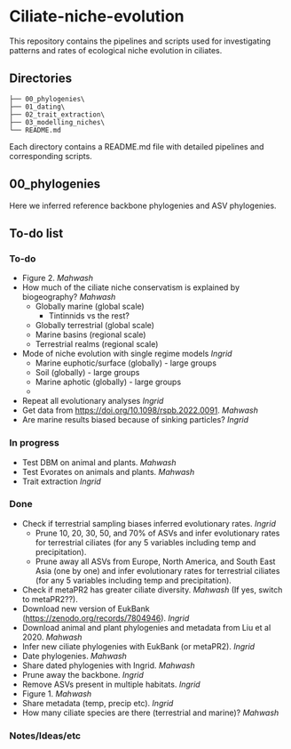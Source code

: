 # Ciliate-niche-evolution

This repository contains the pipelines and scripts used for investigating patterns and rates of ecological niche evolution in ciliates. 

## Directories

```
├── 00_phylogenies\
├── 01_dating\
├── 02_trait_extraction\
├── 03_modelling_niches\
└── README.md
```

Each directory contains a README.md file with detailed pipelines and corresponding scripts. 

## 00_phylogenies
Here we inferred reference backbone phylogenies and ASV phylogenies. 

## To-do list

### To-do

- Figure 2. *Mahwash*
- How much of the ciliate niche conservatism is explained by biogeography? *Mahwash*
  - Globally marine (global scale)
    - Tintinnids vs the rest?
  - Globally terrestrial (global scale)
  - Marine basins (regional scale)
  - Terrestrial realms (regional scale)
- Mode of niche evolution with single regime models *Ingrid*
  - Marine euphotic/surface (globally) - large groups
  - Soil (globally) - large groups
  - Marine aphotic (globally) - large groups
  - 
- Repeat all evolutionary analyses *Ingrid*
- Get data from https://doi.org/10.1098/rspb.2022.0091. *Mahwash*
- Are marine results biased because of sinking particles? *Ingrid*

### In progress  
- Test DBM on animal and plants. *Mahwash*
- Test Evorates on animals and plants. *Mahwash*
- Trait extraction *Ingrid*

### Done
- Check if terrestrial sampling biases inferred evolutionary rates. *Ingrid*
  - Prune 10, 20, 30, 50, and 70% of ASVs and infer evolutionary rates for terrestrial ciliates (for any 5 variables including temp and precipitation).  
  - Prune away all ASVs from Europe, North America, and South East Asia (one by one) and infer evolutionary rates for terrestrial ciliates (for any 5 variables including temp and precipitation). 
- Check if metaPR2 has greater ciliate diversity. *Mahwash* (If yes, switch to metaPR2??).
- Download new version of EukBank (https://zenodo.org/records/7804946). *Ingrid*  
- Download animal and plant phylogenies and metadata from Liu et al 2020. *Mahwash*
- Infer new ciliate phylogenies with EukBank (or metaPR2). *Ingrid*
- Date phylogenies. *Mahwash*
- Share dated phylogenies with Ingrid. *Mahwash*
- Prune away the backbone. *Ingrid*
- Remove ASVs present in multiple habitats. *Ingrid*
- Figure 1. *Mahwash*
- Share metadata (temp, precip etc). *Ingrid*
- How many ciliate species are there (terrestrial and marine)? *Mahwash*

### Notes/Ideas/etc  
